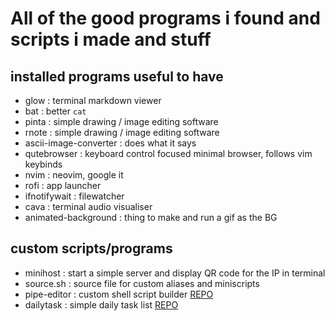 # All of the good programs i found and scripts i made and stuff

## installed programs useful to have

- glow                  : terminal markdown viewer
- bat                   : better `cat`
- pinta                 : simple drawing / image editing software
- rnote                 : simple drawing / image editing software
- ascii-image-converter : does what it says
- qutebrowser           : keyboard control focused minimal browser, follows vim keybinds
- nvim                  : neovim, google it
- rofi                  : app launcher
- ifnotifywait          : filewatcher
- cava                  : terminal audio visualiser
- animated-background   : thing to make and run a gif as the BG

## custom scripts/programs

- minihost              : start a simple server and display QR code for the IP in terminal
- source.sh             : source file for custom aliases and miniscripts
- pipe-editor           : custom shell script builder [REPO](https://github.com/Fran-B-Git/pipe-editor/)
- dailytask             : simple daily task list [REPO](https://github.com/Fran-B-Git/dailytask)

